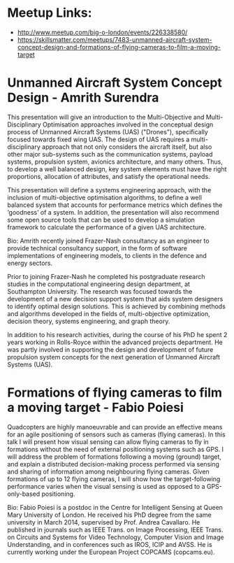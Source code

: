 # Meetup Links:

* http://www.meetup.com/big-o-london/events/226338580/
* https://skillsmatter.com/meetups/7483-unmanned-aircraft-system-concept-design-and-formations-of-flying-cameras-to-film-a-moving-target

# Unmanned Aircraft System Concept Design - Amrith Surendra

This presentation will give an introduction to the Multi-Objective and Multi-Disciplinary Optimisation approaches involved in the conceptual design process of Unmanned Aircraft Systems (UAS) ("Drones"), specifically focused towards fixed wing UAS. The design of UAS requires a multi-disciplinary approach that not only considers the aircraft itself, but also other major sub-systems such as the communication systems,  payload systems, propulsion system, avionics architecture, and many others. Thus, to develop a well balanced design, key system elements must have the right proportions, allocation of attributes, and satisfy the operational needs.

This presentation will define a systems engineering approach, with the inclusion of multi-objective optimisation algorithms, to define a well balanced system that accounts for performance metrics which defines the ‘goodness’ of a system. In addition, the presentation will also recommend some open source tools that can be used to develop a simulation framework to calculate the performance of a given UAS architecture.

Bio: Amrith recently joined Frazer-Nash consultancy as an engineer to provide technical consultancy support, in the form of software implementations of engineering models, to clients in the defence and energy sectors. 

Prior to joining Frazer-Nash he completed his postgraduate research studies in the computational engineering design department, at Southampton University. The research was focused towards the development of a new decision support system that aids system designers to identify optimal design solutions. This is achieved by combining methods and algorithms developed in the fields of, multi-objective optimization, decision theory, systems engineering, and graph theory. 

In addition to his research activities, during the course of his PhD he spent 2 years working in Rolls-Royce within the advanced projects department. He was partly involved in supporting the design and development of future propulsion system concepts for the next generation of Unmanned Aircraft Systems (UAS).



# Formations of flying cameras to film a moving target - Fabio Poiesi 

 Quadcopters are highly manoeuvrable and can provide an effective means for an agile positioning of sensors such as cameras (flying cameras). In this talk I will present how visual sensing can allow flying cameras to fly in formations without the need of external positioning systems such as GPS. I will address the problem of formations following a moving (ground) target, and explain a distributed decision-making process performed via sensing and sharing of information among neighbouring flying cameras. Given formations of up to 12 flying cameras, I will show how the target-following performance varies when the visual sensing is used as opposed to a GPS-only-based positioning.

Bio: Fabio Poiesi is a postdoc in the Centre for Intelligent Sensing at Queen Mary University of London. He received his PhD degree from the same university in March 2014, supervised by Prof. Andrea Cavallaro. He published in journals such as IEEE Trans. on Image Processing, IEEE Trans. on Circuits and Systems for Video Technology, Computer Vision and Image Understanding, and in conferences such as IROS, ICIP and AVSS. He is currently working under the European Project COPCAMS (copcams.eu).


